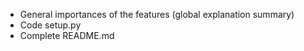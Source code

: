 - General importances of the features (global explanation summary)
- Code setup.py
- Complete README.md